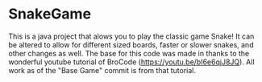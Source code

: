 # SnakeGame
This is a java project that alows you to play the classic game Snake! It can be altered to allow for different sized boards, faster or slower snakes, 
and other changes as well.
The base for this code was made in thanks to the wonderful youtube tutorial of BroCode (https://youtu.be/bI6e6qjJ8JQ). All work as of the "Base Game" commit 
is from that tutorial.
